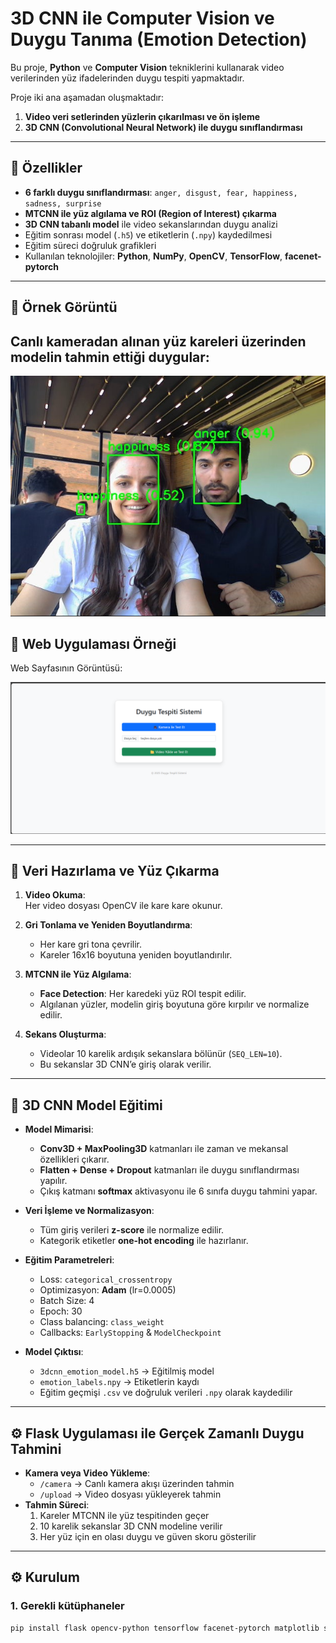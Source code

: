 # 3D CNN ile **Computer Vision** ve Duygu Tanıma (Emotion Detection)

Bu proje, **Python** ve  **Computer Vision**  tekniklerini kullanarak video verilerinden yüz ifadelerinden duygu tespiti yapmaktadır.  

Proje iki ana aşamadan oluşmaktadır:

1. **Video veri setlerinden yüzlerin çıkarılması ve ön işleme**  
2. **3D CNN (Convolutional Neural Network) ile duygu sınıflandırması**

---

## 🚀 Özellikler
- **6 farklı duygu sınıflandırması**: `anger, disgust, fear, happiness, sadness, surprise`
- **MTCNN ile yüz algılama ve ROI (Region of Interest) çıkarma**
- **3D CNN tabanlı model** ile video sekanslarından duygu analizi
- Eğitim sonrası model (`.h5`) ve etiketlerin (`.npy`) kaydedilmesi
- Eğitim süreci doğruluk grafikleri
- Kullanılan teknolojiler: **Python**, **NumPy**, **OpenCV**, **TensorFlow**, **facenet-pytorch**

---

## 📸 Örnek Görüntü
## Canlı kameradan alınan yüz kareleri üzerinden modelin tahmin ettiği duygular:

![Duygu Tanıma Örneği](screenshots/results.png)

## 📸 Web Uygulaması Örneği

Web Sayfasının Görüntüsü:

![Web Demo](screenshots/web.png)

---

## 🧠 Veri Hazırlama ve Yüz Çıkarma

1. **Video Okuma**:  
   Her video dosyası OpenCV ile kare kare okunur.

2. **Gri Tonlama ve Yeniden Boyutlandırma**:  
   - Her kare gri tona çevrilir.  
   - Kareler 16x16 boyutuna yeniden boyutlandırılır.

3. **MTCNN ile Yüz Algılama**:  
   - **Face Detection**: Her karedeki yüz ROI tespit edilir.  
   - Algılanan yüzler, modelin giriş boyutuna göre kırpılır ve normalize edilir.

4. **Sekans Oluşturma**:  
   - Videolar 10 karelik ardışık sekanslara bölünür (`SEQ_LEN=10`).  
   - Bu sekanslar 3D CNN’e giriş olarak verilir.

---

## 🧠 3D CNN Model Eğitimi

- **Model Mimarisi**:
  - **Conv3D + MaxPooling3D** katmanları ile zaman ve mekansal özellikleri çıkarır.  
  - **Flatten + Dense + Dropout** katmanları ile duygu sınıflandırması yapılır.  
  - Çıkış katmanı **softmax** aktivasyonu ile 6 sınıfa duygu tahmini yapar.

- **Veri İşleme ve Normalizasyon**:
  - Tüm giriş verileri **z-score** ile normalize edilir.  
  - Kategorik etiketler **one-hot encoding** ile hazırlanır.

- **Eğitim Parametreleri**:
  - Loss: `categorical_crossentropy`
  - Optimizasyon: **Adam** (lr=0.0005)
  - Batch Size: 4
  - Epoch: 30
  - Class balancing: `class_weight`
  - Callbacks: `EarlyStopping` & `ModelCheckpoint`

- **Model Çıktısı**:
  - `3dcnn_emotion_model.h5` → Eğitilmiş model
  - `emotion_labels.npy` → Etiketlerin kaydı
  - Eğitim geçmişi `.csv` ve doğruluk verileri `.npy` olarak kaydedilir

---

## ⚙️ Flask Uygulaması ile Gerçek Zamanlı Duygu Tahmini

- **Kamera veya Video Yükleme**:
  - `/camera` → Canlı kamera akışı üzerinden tahmin
  - `/upload` → Video dosyası yükleyerek tahmin
- **Tahmin Süreci**:
  1. Kareler MTCNN ile yüz tespitinden geçer
  2. 10 karelik sekanslar 3D CNN modeline verilir
  3. Her yüz için en olası duygu ve güven skoru gösterilir

---

## ⚙️ Kurulum

### 1. Gerekli kütüphaneler
```bash
pip install flask opencv-python tensorflow facenet-pytorch matplotlib scikit-learn pandas
